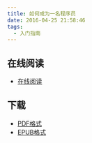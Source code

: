 ```yaml
---
title: 如何成为一名程序员
date: 2016-04-25 21:58:46
tags:
  - 入门指南
---
```


## 在线阅读 ##

+ [在线阅读](http://wiki.jikexueyuan.com/project/how-to-be-a-programmer/)

## 下载 ##

+ [PDF格式](http://passport.jikexueyuan.com/sso/login)
+ [EPUB格式](http://passport.jikexueyuan.com/sso/login)
